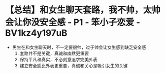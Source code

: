 # 【总结】和女生聊天套路，我不帅，太帅会让你没安全感 - P1 - 笨小子恋爱 - BV1kz4y197uB

-   男生在和女生聊天时，不一定要很帅，过于帅会让女生感到缺乏安全感
    1.  套路并不是关键，真诚和幽默更重要
    2.  保持平凡和真实，不必刻意追求完美外表
    3.  建立安全感比外表更重要，真诚和关心是吸引女生的关键
